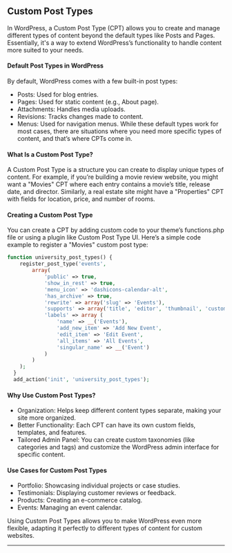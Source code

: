 ## Custom Post Types

In WordPress, a Custom Post Type (CPT) allows you to create and manage different types of content beyond the default types like Posts and Pages. Essentially, it's a way to extend WordPress’s functionality to handle content more suited to your needs.

#### Default Post Types in WordPress
By default, WordPress comes with a few built-in post types:

- Posts: Used for blog entries.
- Pages: Used for static content (e.g., About page).
- Attachments: Handles media uploads.
- Revisions: Tracks changes made to content.
- Menus: Used for navigation menus.
While these default types work for most cases, there are situations where you need more specific types of content, and that’s where CPTs come in.

#### What Is a Custom Post Type?
A Custom Post Type is a structure you can create to display unique types of content. For example, if you’re building a movie review website, you might want a "Movies" CPT where each entry contains a movie’s title, release date, and director. Similarly, a real estate site might have a "Properties" CPT with fields for location, price, and number of rooms.

#### Creating a Custom Post Type
You can create a CPT by adding custom code to your theme’s functions.php file or using a plugin like Custom Post Type UI. Here’s a simple code example to register a "Movies" custom post type:

```php
function university_post_types() {
    register_post_type('events',
        array(
            'public' => true,
            'show_in_rest' => true,
            'menu_icon' => 'dashicons-calendar-alt',
            'has_archive' => true,
            'rewrite' => array('slug' => 'Events'),
            'supports' => array('title', 'editor', 'thumbnail', 'custom-fields'),
            'labels' => array (
                'name' => __('Events'),
                'add_new_item' => 'Add New Event',
                'edit_item' => 'Edit Event',
                'all_items' => 'All Events',
                'singular_name' => __('Event')
            )
        )
    );
  }
  add_action('init', 'university_post_types');
```

#### Why Use Custom Post Types?
- Organization: Helps keep different content types separate, making your site more organized.
- Better Functionality: Each CPT can have its own custom fields, templates, and features.
- Tailored Admin Panel: You can create custom taxonomies (like categories and tags) and customize the WordPress admin interface for specific content.

#### Use Cases for Custom Post Types
- Portfolio: Showcasing individual projects or case studies.
- Testimonials: Displaying customer reviews or feedback.
- Products: Creating an e-commerce catalog.
- Events: Managing an event calendar.

Using Custom Post Types allows you to make WordPress even more flexible, adapting it perfectly to different types of content for custom websites.

---